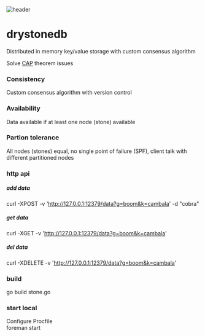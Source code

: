 ![header](https://raw.githubusercontent.com/beyondns/gotips/master/gophers.jpg)

# drystonedb

Distributed in memory key/value storage with custom consensus algorithm  

Solve [CAP](https://en.wikipedia.org/wiki/CAP_theorem) theorem issues  

### Consistency

Custom consensus algorithm with version control

### Availability

Data available if at least one node (stone) available

### Partion tolerance

All nodes (stones) equal, no single point of failure (SPF), client talk with different partitioned nodes

### http api

##### add data
curl -XPOST -v 'http://127.0.0.1:12379/data?g=boom&k=cambala' -d "cobra"
##### get data
curl -XGET -v 'http://127.0.0.1:12379/data?g=boom&k=cambala'
##### del data
curl -XDELETE -v 'http://127.0.0.1:12379/data?g=boom&k=cambala'

### build
go build stone.go

### start local

Configure Procfile  
foreman start


